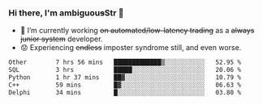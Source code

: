 ### Hi there, I'm ambiguou~~s~~Str 👋

<!--
**ambiguoustexture/ambiguoustexture** is a ✨ _special_ ✨ repository because its `README.md` (this file) appears on your GitHub profile.

Here are some ideas to get you started:
-->
- 🔭 I’m currently working ~~on automated/low-latency trading~~ as a ~~always junior system~~ developer.
- :worried: Experiencing ~~endless~~ imposter syndrome still, and even worse.

<!--START_SECTION:waka-->

```txt
Other        7 hrs 56 mins   █████████████▒░░░░░░░░░░░   52.95 %
SQL          3 hrs           █████░░░░░░░░░░░░░░░░░░░░   20.06 %
Python       1 hr 37 mins    ██▓░░░░░░░░░░░░░░░░░░░░░░   10.79 %
C++          59 mins         █▓░░░░░░░░░░░░░░░░░░░░░░░   06.63 %
Delphi       34 mins         █░░░░░░░░░░░░░░░░░░░░░░░░   03.80 %
```

<!--END_SECTION:waka-->

